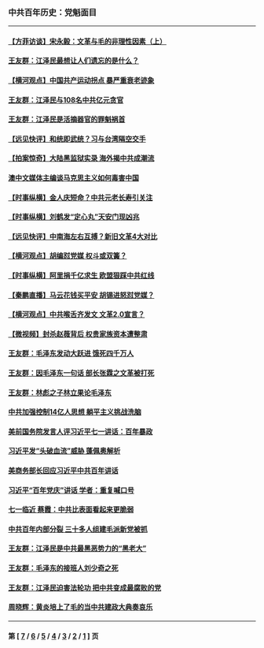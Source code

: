 ### 中共百年历史：党魁面目
---
#### [【方菲访谈】宋永毅：文革与毛的非理性因素（上）](../../pages/nf1176107/n13469956.md?05190430) 
#### [王友群：江泽民最想让人们遗忘的是什么？](../../pages/nf1176107/n13408949.md?05190430) 
#### [【横河观点】中国共产运动拐点 暴严重衰老迹象](../../pages/nf1176107/n13388333.md?05190430) 
#### [王友群：江泽民与108名中共亿元贪官](../../pages/nf1176107/n13352358.md?05190430) 
#### [王友群：江泽民是活摘器官的罪魁祸首](../../pages/nf1176107/n13336903.md?05190430) 
#### [【远见快评】和统即武统？习与台湾隔空交手](../../pages/nf1176107/n13297739.md?05190430) 
#### [【拍案惊奇】大陆黑监狱实录 海外揭中共成潮流](../../pages/nf1176107/n13288853.md?05190430) 
#### [澳中文媒体主编谈马克思主义如何毒害中国](../../pages/nf1176107/n13257387.md?05190430) 
#### [【时事纵横】金人庆短命？中共元老长寿引关注](../../pages/nf1176107/n13217934.md?05190430) 
#### [【时事纵横】刘鹤发“定心丸”天安门现凶兆](../../pages/nf1176107/n13215416.md?05190430) 
#### [【远见快评】中南海左右互搏？新旧文革4大对比](../../pages/nf1176107/n13214745.md?05190430) 
#### [【横河观点】胡编怼党媒 权斗或双簧？](../../pages/nf1176107/n13210864.md?05190430) 
#### [【时事纵横】阿里捐千亿求生 欧盟狠踩中共红线](../../pages/nf1176107/n13206431.md?05190430) 
#### [【秦鹏直播】马云花钱买平安 胡锡进怒怼党媒？](../../pages/nf1176107/n13206392.md?05190430) 
#### [【横河观点】中共喉舌齐发文 文革2.0宣言？](../../pages/nf1176107/n13201248.md?05190430) 
#### [【微视频】封杀赵薇背后 权贵家族资本遭整肃](../../pages/nf1176107/n13197798.md?05190430) 
#### [王友群：毛泽东发动大跃进 饿死四千万人](../../pages/nf1176107/n13177158.md?05190430) 
#### [王友群：因毛泽东一句话 部长张霖之文革被打死](../../pages/nf1176107/n13161711.md?05190430) 
#### [王友群：林彪之子林立果论毛泽东](../../pages/nf1176107/n13128622.md?05190430) 
#### [中共加强控制14亿人思想 躺平主义挑战洗脑](../../pages/nf1176107/n13094299.md?05190430) 
#### [美前国务院发言人评习近平七一讲话：百年暴政](../../pages/nf1176107/n13066986.md?05190430) 
#### [习近平发“头破血流”威胁 蓬佩奥解析](../../pages/nf1176107/n13063604.md?05190430) 
#### [美商务部长回应习近平中共百年讲话](../../pages/nf1176107/n13062903.md?05190430) 
#### [习近平“百年党庆”讲话 学者：重复喊口号](../../pages/nf1176107/n13061411.md?05190430) 
#### [七一临近 蔡霞：中共比表面看起来更脆弱](../../pages/nf1176107/n13056418.md?05190430) 
#### [中共百年内部分裂 三十多人组建毛派新党被抓](../../pages/nf1176107/n13044023.md?05190430) 
#### [王友群：江泽民是中共最黑恶势力的“黑老大”](../../pages/nf1176107/n13022180.md?05190430) 
#### [王友群：毛泽东的接班人刘少奇之死](../../pages/nf1176107/n12991772.md?05190430) 
#### [王友群：江泽民迫害法轮功 把中共变成最腐败的党](../../pages/nf1176107/n12947347.md?05190430) 
#### [周晓辉：黄炎培上了毛的当中共建政大典奏哀乐](../../pages/nf1176107/n12942780.md?05190430) 

---
#### 第 [ [7](./7.md?05190430) / [6](./6.md?05190430) / [5](./5.md?05190430) / [4](./4.md?05190430) / [3](./3.md?05190430) / [2](./2.md?05190430) / [1](./1.md?05190430) ] 页
